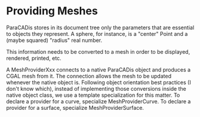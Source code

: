 Providing Meshes
================

ParaCADis stores in its document tree only the parameters
that are essential to objects they represent.
A sphere, for instance,
is a "center" Point and a (maybe squared) "radius" real number.

This information needs to be converted to a mesh
in order to be displayed, rendered, printed, etc.

A MeshProviderXxx connects to a native ParaCADis object
and produces a CGAL mesh from it.
The connection allows the mesh to be updated whenever the native object is.
Following object orientation best practices (I don't know which),
instead of implementing those conversions inside the native object class,
we use a template specialization for this matter.
To declare a provider for a curve,
specialize MeshProviderCurve<NativeObject>.
To declare a provider for a surface,
specialize MeshProviderSurface<NativeObject>.
